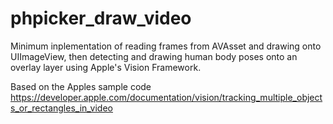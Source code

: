 # phpicker_draw_video
Minimum inplementation of reading frames from AVAsset and drawing onto UIImageView, then detecting and drawing human body poses onto an overlay layer using Apple's Vision Framework.

Based on the Apples sample code https://developer.apple.com/documentation/vision/tracking_multiple_objects_or_rectangles_in_video 
